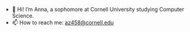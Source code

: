- 👋 Hi! I’m Anna, a sophomore at Cornell University studying Computer Science. 
- 📫 How to reach me: az458@cornell.edu 


